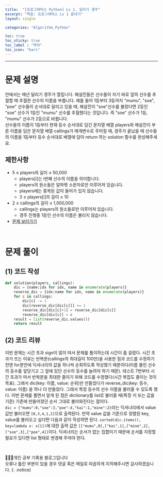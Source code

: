 ```yaml
---
title:  "[프로그래머스 Python] Lv 1. 달리기 경주"
excerpt: "목표: 프로그래머스 Lv 1 끝내기"
layout: single

categories: "Algorithm_Python"

toc: true
toc_sticky: true
toc_label : "목차"
toc_icon: "bars"
---
```


***

# 문제 설명
얀에서는 매년 달리기 경주가 열립니다. 해설진들은 선수들이 자기 바로 앞의 선수를 추월할 때 추월한 선수의 이름을 부릅니다. 예를 들어 1등부터 3등까지 "mumu", "soe", "poe" 선수들이 순서대로 달리고 있을 때, 해설진이 "soe"선수를 불렀다면 2등인 "soe" 선수가 1등인 "mumu" 선수를 추월했다는 것입니다. 즉 "soe" 선수가 1등, "mumu" 선수가 2등으로 바뀝니다.<br>
선수들의 이름이 1등부터 현재 등수 순서대로 담긴 문자열 배열 players와 해설진이 부른 이름을 담은 문자열 배열 callings가 매개변수로 주어질 때, 경주가 끝났을 때 선수들의 이름을 1등부터 등수 순서대로 배열에 담아 return 하는 solution 함수를 완성해주세요.

## 제한사항
- 5 ≤ players의 길이 ≤ 50,000
  - players[i]는 i번째 선수의 이름을 의미합니다.
  - players의 원소들은 알파벳 소문자로만 이루어져 있습니다.
  - players에는 중복된 값이 들어가 있지 않습니다.
  - 3 ≤ players[i]의 길이 ≤ 10
- 2 ≤ callings의 길이 ≤ 1,000,000
  - callings는 players의 원소들로만 이루어져 있습니다.
  - 경주 진행중 1등인 선수의 이름은 불리지 않습니다.
- [문제 보러가기](https://school.programmers.co.kr/learn/courses/30/lessons/178871)

<br>

# 문제 풀이
## (1) 코드 작성
```python
def solution(players, callings):
    dic = {name:idx for idx, name in enumerate(players)}
    reverse_dic = {idx:name for idx, name in enumerate(players)}
    for c in callings: 
        dic[c] -= 1
        dic[reverse_dic[dic[c]]] += 1
        reverse_dic[dic[c]+1] = reverse_dic[dic[c]]
        reverse_dic[dic[c]] = c
    result = list(reverse_dic.values())
    return result
```

## (2) 코드 리뷰
이번 문제는 시간 초과 sign이 많이 떠서 문제를 풀이하는데 시간이 좀 걸렸다. 시간 초과가 뜨는 이유는 반복문(callings의 최대길이 100만)을 사용한 점과 코드를 수정하기 전엔 for문안에 딕셔너리의 값을 하나씩 순회하도록 작성했기 때문이다(이름 불린 선수의 등수를 앞당기고 그 앞에 있던 선수의 등수를 늘려야 하기 때문). 테스트 7번부터 시간 초과가 떠서 반복문을 최대한 줄이기 위해 코드를 수정했다(시간 복잡도 줄이는 것이 목표). 그래서 dic(key: 이름, value: 순위)만 만들었다가 reverse_dic(key: 등수, value: 이름) 을 하나 더 만들었다. 그래서 특정 등수의 선수 이름을 불러올 수 있도록 했다. 이번 문제를 풀면서 알게 된 점은 dictionary를 list로 불러올 때(특정 키 또는 값을 기준) 기존에 만들어졌던 순서 그대로 불러와진다는 점이다.<br>
```dic = {"mumu":0,"soe":3,"poe":4,"kai":1,"mine":2}```라는 딕셔너리에서 value 값만 불러오면 ```[0,3,4,1,2]```으로 출력된다. 만약 value 값을 기준으로 정렬된 key, value를 불러오고 싶다면 다음과 같이 작성하면 된다. ```sorted(dic.items(), key=lambda x: x[1])```에 대한 출력 값은 ```[["mumu",0],["kai",1],["mine",2],["soe",3],["poe",4]]```이다. 딕셔너리는 순서가 없는 집합이기 때문에 순서를 지정할 필요가 있다면 list 형태로 변경해 주어야 한다.

<br>

👩🏻‍💻개인 공부 기록용 블로그입니다
<br>오류나 틀린 부분이 있을 경우 댓글 혹은 메일로 따끔하게 지적해주시면 감사하겠습니다.
{: .notice}